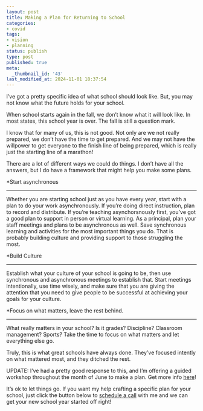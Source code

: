 ```yaml
---
layout: post
title: Making a Plan for Returning to School
categories:
- covid
tags:
- vision
- planning
status: publish
type: post
published: true
meta:
  _thumbnail_id: '43'
last_modified_at: 2024-11-01 18:37:54
---
```


I’ve got a pretty specific idea of what school should look like. But, you may not know what the future holds for your school.

When school starts again in the fall, we don’t know what it will look like. In most states, this school year is over. The fall is still a question mark.

I know that for many of us, this is not good. Not only are we not really prepared, we don’t have the time to get prepared. And we may not have the willpower to get everyone to the finish line of being prepared, which is really just the starting line of a marathon!

There are a lot of different ways we could do things. I don’t have all the answers, but I do have a framework that might help you make some plans.

*Start asynchronous

****


Whether you are starting school just as you have every year, start with a plan to do your work asynchronously. If you’re doing direct instruction, plan to record and distribute.
If you’re teaching asynchorsnously first, you’ve got a good plan to support in person or virtual learning.
As a principal, plan your staff meetings and plans to be asynchronous as well.
Save synchronous learning and activities for the most important things you do. That is probably building culture and providing support to those struggling the most.

*Build Culture

****


Establish what your culture of your school is going to be, then use synchronous and asynchronous meetings to establish that.
Start meetings intentionally, use time wisely, and make sure that you are giving the attention that you need to give people to be successful at achieving your goals for your culture.

*Focus on what matters, leave the rest behind.

****


What really matters in your school? Is it grades? Discipline? Classroom management? Sports? Take the time to focus on what matters and let everything else go.

Truly, this is what great schools have always done. They’ve focused intently on what mattered most, and they ditched the rest.

UPDATE: I’ve had a pretty good response to this, and I’m offering a guided workshop throughout the month of June to make a plan. Get more info 
[here](https://gum.co/reopen)!

It’s ok to let things go. If you want my help crafting a specific plan for your school, just click the button below to 
[schedule a call](http://calendly.com/jethro-jones/1-1strategy) with me and we can get your new school year started off right!
